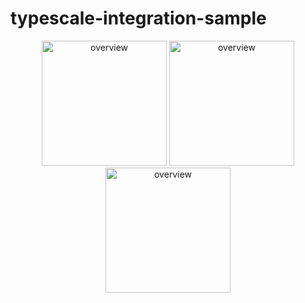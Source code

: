 # typescale-integration-sample

<div align="center">

<img width="200" alt="overview" src="https://github.com/devrath-teg/typescale-integration-sample/assets/166014800/6fead052-1545-48db-8110-5ba456a85f17">
<img width="200" alt="overview" src="https://github.com/devrath-teg/typescale-integration-sample/assets/166014800/28f0c980-a99a-4def-a158-ca0e1e34d8b9">
<img width="200" alt="overview" src="https://github.com/devrath-teg/typescale-integration-sample/assets/166014800/050a4687-55d4-426f-9e36-28c521fcff17">

</div>
